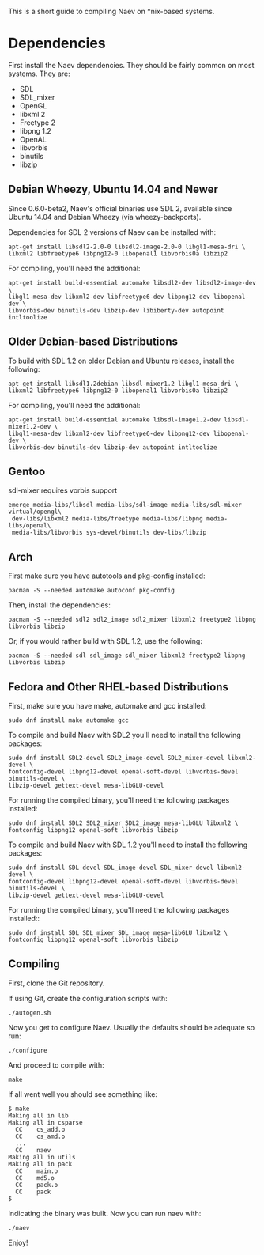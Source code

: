 This is a short guide to compiling Naev on *nix-based systems.

# Dependencies
First install the Naev dependencies. They should be fairly common on most systems. They are:

* SDL
* SDL_mixer
* OpenGL
* libxml 2
* Freetype 2
* libpng 1.2
* OpenAL
* libvorbis
* binutils
* libzip

## Debian Wheezy, Ubuntu 14.04 and Newer
Since 0.6.0-beta2, Naev's official binaries use SDL 2, available since Ubuntu 14.04 and Debian Wheezy (via wheezy-backports).

Dependencies for SDL 2 versions of Naev can be installed with:

```
apt-get install libsdl2-2.0-0 libsdl2-image-2.0-0 libgl1-mesa-dri \
libxml2 libfreetype6 libpng12-0 libopenal1 libvorbis0a libzip2
```

For compiling, you'll need the additional:

```
apt-get install build-essential automake libsdl2-dev libsdl2-image-dev \
libgl1-mesa-dev libxml2-dev libfreetype6-dev libpng12-dev libopenal-dev \
libvorbis-dev binutils-dev libzip-dev libiberty-dev autopoint intltoolize
```

## Older Debian-based Distributions
To build with SDL 1.2 on older Debian and Ubuntu releases, install the following:

```
apt-get install libsdl1.2debian libsdl-mixer1.2 libgl1-mesa-dri \
libxml2 libfreetype6 libpng12-0 libopenal1 libvorbis0a libzip2
```

For compiling, you'll need the additional:

```
apt-get install build-essential automake libsdl-image1.2-dev libsdl-mixer1.2-dev \
libgl1-mesa-dev libxml2-dev libfreetype6-dev libpng12-dev libopenal-dev \
libvorbis-dev binutils-dev libzip-dev autopoint intltoolize
```

## Gentoo
sdl-mixer requires vorbis support

```
emerge media-libs/libsdl media-libs/sdl-image media-libs/sdl-mixer virtual/opengl\
 dev-libs/libxml2 media-libs/freetype media-libs/libpng media-libs/openal\
 media-libs/libvorbis sys-devel/binutils dev-libs/libzip
```

## Arch
First make sure you have autotools and pkg-config installed:

```
pacman -S --needed automake autoconf pkg-config
```

Then, install the dependencies:

```
pacman -S --needed sdl2 sdl2_image sdl2_mixer libxml2 freetype2 libpng libvorbis libzip
```

Or, if you would rather build with SDL 1.2, use the following:

```
pacman -S --needed sdl sdl_image sdl_mixer libxml2 freetype2 libpng libvorbis libzip
```
## Fedora and Other RHEL-based Distributions
First, make sure you have make, automake and gcc installed:

```
sudo dnf install make automake gcc
```

To compile and build Naev with SDL2 you'll need to install the following packages:

```
sudo dnf install SDL2-devel SDL2_image-devel SDL2_mixer-devel libxml2-devel \
fontconfig-devel libpng12-devel openal-soft-devel libvorbis-devel binutils-devel \
libzip-devel gettext-devel mesa-libGLU-devel
```

For running the compiled binary, you'll need the following packages installed:

```
sudo dnf install SDL2 SDL2_mixer SDL2_image mesa-libGLU libxml2 \
fontconfig libpng12 openal-soft libvorbis libzip 
```

To compile and build Naev with SDL 1.2 you'll need to install the following packages:

```
sudo dnf install SDL-devel SDL_image-devel SDL_mixer-devel libxml2-devel \
fontconfig-devel libpng12-devel openal-soft-devel libvorbis-devel binutils-devel \
libzip-devel gettext-devel mesa-libGLU-devel
```

For running the compiled binary, you'll need the following packages installed::

```
sudo dnf install SDL SDL_mixer SDL_image mesa-libGLU libxml2 \
fontconfig libpng12 openal-soft libvorbis libzip 
```

## Compiling
First, clone the Git repository.

If using Git, create the configuration scripts with:

```
./autogen.sh
```

Now you get to configure Naev. Usually the defaults should be adequate so run:

```
./configure
```

And proceed to compile with:

```
make
```

If all went well you should see something like:

```
$ make
Making all in lib
Making all in csparse
  CC    cs_add.o
  CC    cs_amd.o
  ...
  CC    naev
Making all in utils
Making all in pack
  CC    main.o
  CC    md5.o
  CC    pack.o
  CC    pack
$
```

Indicating the binary was built. Now you can run naev with:

```
./naev
```

Enjoy!